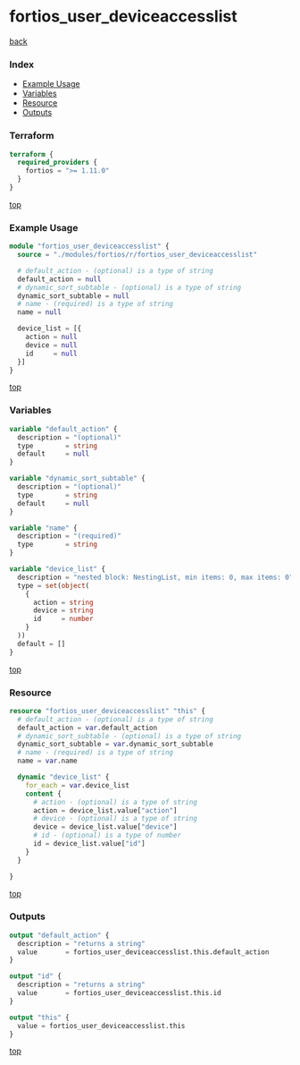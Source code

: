 # fortios_user_deviceaccesslist

[back](../fortios.md)

### Index

- [Example Usage](#example-usage)
- [Variables](#variables)
- [Resource](#resource)
- [Outputs](#outputs)

### Terraform

```terraform
terraform {
  required_providers {
    fortios = ">= 1.11.0"
  }
}
```

[top](#index)

### Example Usage

```terraform
module "fortios_user_deviceaccesslist" {
  source = "./modules/fortios/r/fortios_user_deviceaccesslist"

  # default_action - (optional) is a type of string
  default_action = null
  # dynamic_sort_subtable - (optional) is a type of string
  dynamic_sort_subtable = null
  # name - (required) is a type of string
  name = null

  device_list = [{
    action = null
    device = null
    id     = null
  }]
}
```

[top](#index)

### Variables

```terraform
variable "default_action" {
  description = "(optional)"
  type        = string
  default     = null
}

variable "dynamic_sort_subtable" {
  description = "(optional)"
  type        = string
  default     = null
}

variable "name" {
  description = "(required)"
  type        = string
}

variable "device_list" {
  description = "nested block: NestingList, min items: 0, max items: 0"
  type = set(object(
    {
      action = string
      device = string
      id     = number
    }
  ))
  default = []
}
```

[top](#index)

### Resource

```terraform
resource "fortios_user_deviceaccesslist" "this" {
  # default_action - (optional) is a type of string
  default_action = var.default_action
  # dynamic_sort_subtable - (optional) is a type of string
  dynamic_sort_subtable = var.dynamic_sort_subtable
  # name - (required) is a type of string
  name = var.name

  dynamic "device_list" {
    for_each = var.device_list
    content {
      # action - (optional) is a type of string
      action = device_list.value["action"]
      # device - (optional) is a type of string
      device = device_list.value["device"]
      # id - (optional) is a type of number
      id = device_list.value["id"]
    }
  }

}
```

[top](#index)

### Outputs

```terraform
output "default_action" {
  description = "returns a string"
  value       = fortios_user_deviceaccesslist.this.default_action
}

output "id" {
  description = "returns a string"
  value       = fortios_user_deviceaccesslist.this.id
}

output "this" {
  value = fortios_user_deviceaccesslist.this
}
```

[top](#index)